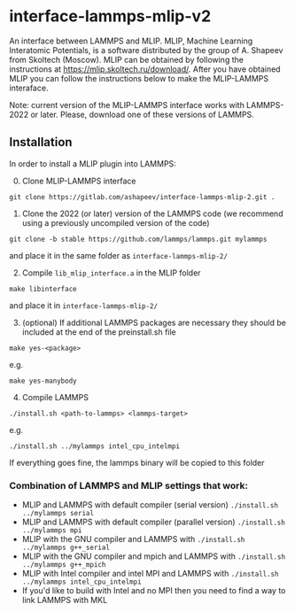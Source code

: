 # interface-lammps-mlip-v2

An interface between LAMMPS and MLIP.
MLIP, Machine Learning Interatomic Potentials, is a software distributed
by the group of A. Shapeev from Skoltech (Moscow).
MLIP can be obtained by following the instructions at
https://mlip.skoltech.ru/download/.
After you have obtained MLIP you can follow the instructions below to
make the MLIP-LAMMPS interaface.

Note: current version of the MLIP-LAMMPS interface works with 
LAMMPS-2022 or later. Please, download one of these versions of LAMMPS. 

## Installation

In order to install a MLIP plugin into LAMMPS:

0. Clone MLIP-LAMMPS interface

```git clone https://gitlab.com/ashapeev/interface-lammps-mlip-2.git .```

1. Clone the 2022 (or later) version of the LAMMPS code (we recommend using a previously uncompiled version of the code) 

```git clone -b stable https://github.com/lammps/lammps.git mylammps```
 
and place it in the same folder as `interface-lammps-mlip-2/`

2. Compile `lib_mlip_interface.a` in the MLIP folder

```make libinterface```

and place it in `interface-lammps-mlip-2/`

3. (optional) If additional LAMMPS packages are necessary they should be included at the end of the preinstall.sh file

```make yes-<package>```

e.g.

```make yes-manybody```

4. Compile LAMMPS  

```./install.sh <path-to-lammps> <lammps-target>```

e.g.

```./install.sh ../mylammps intel_cpu_intelmpi```

If everything goes fine, the lammps binary will be copied to this folder

### Combination of LAMMPS and MLIP settings that work:

* MLIP and LAMMPS with default compiler (serial version) `./install.sh ../mylammps serial` 
* MLIP and LAMMPS with default compiler (parallel version) `./install.sh ../mylammps mpi` 
* MLIP with the GNU compiler and LAMMPS with `./install.sh ../mylammps g++_serial` 
* MLIP with the GNU compiler and mpich and LAMMPS with `./install.sh ../mylammps g++_mpich` 
* MLIP with Intel compiler and intel MPI and LAMMPS with `./install.sh ../mylammps intel_cpu_intelmpi`
* If you'd like to build with Intel and no MPI then you need to find a way to link LAMMPS with MKL
